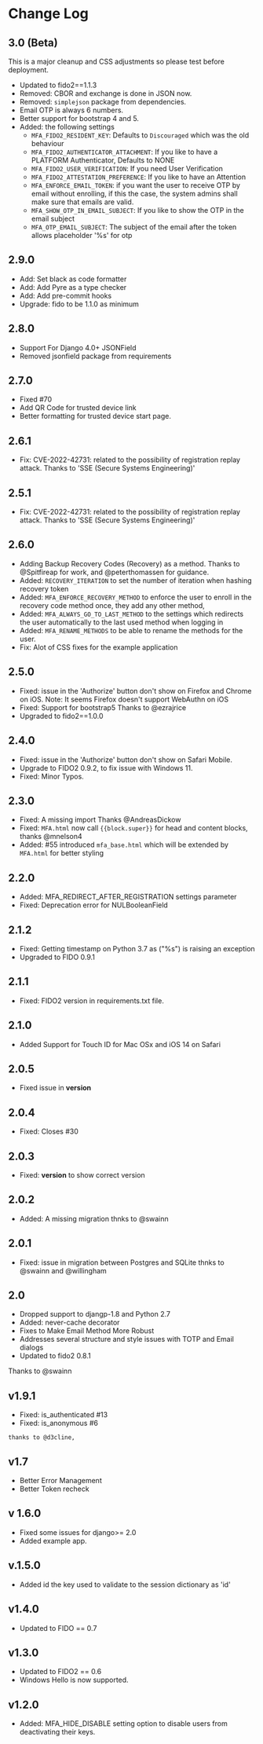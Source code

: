 # Change Log

## 3.0 (Beta)

This is a major cleanup and CSS adjustments so please test before deployment.

* Updated to fido2==1.1.3
* Removed: CBOR and exchange is done in JSON now.
* Removed: `simplejson` package from dependencies.
* Email OTP is always 6 numbers.
* Better support for bootstrap 4 and 5.
* Added: the following settings
  * `MFA_FIDO2_RESIDENT_KEY`: Defaults to `Discouraged` which was the old behaviour
  * `MFA_FIDO2_AUTHENTICATOR_ATTACHMENT`: If you like to have a PLATFORM Authenticator, Defaults to NONE
  * `MFA_FIDO2_USER_VERIFICATION`:  If you need User Verification
  * `MFA_FIDO2_ATTESTATION_PREFERENCE`: If you like to have an Attention
  * `MFA_ENFORCE_EMAIL_TOKEN`: if you want the user to receive OTP by email without enrolling, if this the case, the system admins shall make sure that emails are valid.
  * `MFA_SHOW_OTP_IN_EMAIL_SUBJECT`: If you like to show the OTP in the email subject
  * `MFA_OTP_EMAIL_SUBJECT`: The subject of the email after the token allows placeholder '%s' for otp

## 2.9.0
* Add: Set black as code formatter
* Add: Add Pyre as a type checker
* Add: Add pre-commit hooks
* Upgrade: fido to be 1.1.0 as minimum

## 2.8.0
* Support For Django 4.0+ JSONField
* Removed jsonfield package from requirements

## 2.7.0 
* Fixed #70
* Add QR Code for trusted device link
* Better formatting for trusted device start page.

## 2.6.1
* Fix: CVE-2022-42731: related to the possibility of registration replay attack.
  Thanks to 'SSE (Secure Systems Engineering)'

## 2.5.1
* Fix: CVE-2022-42731: related to the possibility of registration replay attack.
  Thanks to 'SSE (Secure Systems Engineering)' 

## 2.6.0
   * Adding Backup Recovery Codes (Recovery) as a method.
     Thanks to @Spitfireap for work, and  @peterthomassen for guidance.
   * Added: `RECOVERY_ITERATION` to set the number of iteration when hashing recovery token
   * Added: `MFA_ENFORCE_RECOVERY_METHOD` to enforce the user to enroll in the recovery code method once, they add any other method,
   * Added: `MFA_ALWAYS_GO_TO_LAST_METHOD` to the settings which redirects the user automatically to the last used method when logging in
   * Added: `MFA_RENAME_METHODS` to be able to rename the methods for the user.
   * Fix: Alot of CSS fixes for the example application

## 2.5.0

   * Fixed: issue in the 'Authorize' button don't show on Firefox and Chrome on iOS.
     Note: It seems Firefox doesn't support WebAuthn on iOS
   * Fixed: Support for bootstrap5
     Thanks to @ezrajrice
   * Upgraded to fido2==1.0.0
  
## 2.4.0

   * Fixed: issue in the 'Authorize' button don't show on Safari Mobile.
   * Upgrade to FIDO2 0.9.2, to fix issue with Windows 11.
   * Fixed: Minor Typos.


## 2.3.0
   * Fixed: A missing import Thanks @AndreasDickow
   * Fixed: `MFA.html` now call `{{block.super}}` for head and content blocks, thanks @mnelson4
   * Added: #55 introduced `mfa_base.html` which will be extended by `MFA.html` for better styling 

## 2.2.0
   * Added: MFA_REDIRECT_AFTER_REGISTRATION settings parameter
   * Fixed: Deprecation error for NULBooleanField

## 2.1.2
  * Fixed: Getting timestamp on Python 3.7 as ("%s") is raising an exception
  * Upgraded to FIDO 0.9.1


## 2.1.1
  * Fixed: FIDO2 version in requirements.txt file.
  
## 2.1.0
   * Added Support for Touch ID for Mac OSx and iOS 14 on Safari

## 2.0.5
  * Fixed issue in __version__

## 2.0.4
   * Fixed: Closes #30


## 2.0.3
  * Fixed: __version__ to show correct version

## 2.0.2
  * Added: A missing migration 
    thnks to @swainn

## 2.0.1
  * Fixed: issue in migration between Postgres and SQLite
    thnks to @swainn and @willingham 

## 2.0
  * Dropped support to djangp-1.8 and Python 2.7
  * Added: never-cache decorator
  * Fixes to Make Email Method More Robust 
  * Addresses several structure and style issues with TOTP and Email dialogs
  * Updated to fido2 0.8.1
    
Thanks to @swainn

## v1.9.1
   * Fixed: is_authenticated #13
   * Fixed: is_anonymous #6
    
    thanks to @d3cline,  

## v1.7
  * Better Error Management
  * Better Token recheck
## v 1.6.0
  * Fixed some issues for django>= 2.0
  * Added example app.

## v.1.5.0
  * Added id the key used to validate to the session dictionary as 'id'
## v1.4.0
  * Updated to FIDO == 0.7

## v1.3.0
  * Updated to FIDO2 == 0.6
  * Windows Hello is now supported.

## v1.2.0
 * Added:  MFA_HIDE_DISABLE setting option to disable users from deactivating their keys.
